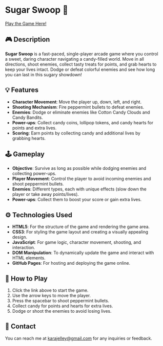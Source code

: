 # Sugar Swoop 🍬

[Play the Game Here!](https://karajelley.github.io/sugar-swoop/)

## 🎮 Description

**Sugar Swoop** is a fast-paced, single-player arcade game where you control a sweet, daring character navigating a candy-filled world. Move in all directions, shoot enemies, collect tasty treats for points, and grab hearts to keep your lives intact. Dodge or defeat colorful enemies and see how long you can last in this sugary showdown!

## 💡 Features

- **Character Movement**: Move the player up, down, left, and right.
- **Shooting Mechanism**: Fire peppermint bullets to defeat enemies.
- **Enemies**: Dodge or eliminate enemies like Cotton Candy Clouds and Candy Bandits.
- **Power-ups**: Collect candy coins, lollipop tokens, and candy hearts for points and extra lives.
- **Scoring**: Earn points by collecting candy and additional lives by grabbing hearts.

## 🕹️ Gameplay

- **Objective**: Survive as long as possible while dodging enemies and collecting power-ups.
- **Player Movement**: Control the player to avoid incoming enemies and shoot peppermint bullets.
- **Enemies**: Different types, each with unique effects (slow down the player or take away points/lives).
- **Power-ups**: Collect them to boost your score or gain extra lives.

## ⚙️ Technologies Used

- **HTML5**: For the structure of the game and rendering the game area.
- **CSS3**: For styling the game layout and creating a visually appealing design.
- **JavaScript**: For game logic, character movement, shooting, and interaction.
- **DOM Manipulation**: To dynamically update the game and interact with HTML elements.
- **GitHub Pages**: For hosting and deploying the game online.

## 🚀 How to Play

1. Click the link above to start the game.
2. Use the arrow keys to move the player.
3. Press the spacebar to shoot peppermint bullets.
4. Collect candy for points and hearts for extra lives.
5. Dodge or shoot the enemies to avoid losing lives.

## 📧 Contact

You can reach me at [karajelley@gmail.com](mailto:karajelley@gmail.com) for any inquiries or feedback.
